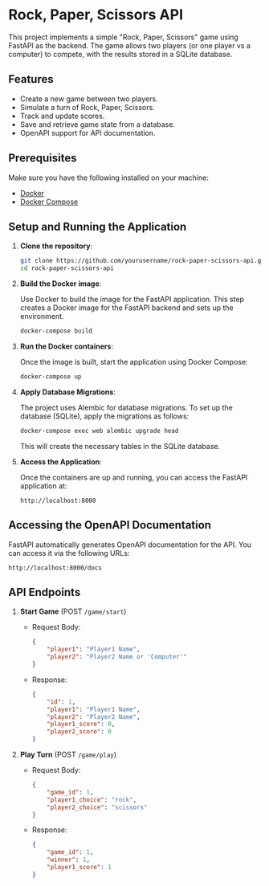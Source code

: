 
# Rock, Paper, Scissors API

This project implements a simple "Rock, Paper, Scissors" game using FastAPI as the backend. The game allows two players (or one player vs a computer) to compete, with the results stored in a SQLite database.

## Features
- Create a new game between two players.
- Simulate a turn of Rock, Paper, Scissors.
- Track and update scores.
- Save and retrieve game state from a database.
- OpenAPI support for API documentation.

## Prerequisites

Make sure you have the following installed on your machine:

- [Docker](https://docs.docker.com/get-docker/)
- [Docker Compose](https://docs.docker.com/compose/install/)

## Setup and Running the Application

1. **Clone the repository**:

    ```bash
    git clone https://github.com/yourusername/rock-paper-scissors-api.git
    cd rock-paper-scissors-api
    ```

2. **Build the Docker image**:

    Use Docker to build the image for the FastAPI application. This step creates a Docker image for the FastAPI backend and sets up the environment.

    ```bash
    docker-compose build
    ```

3. **Run the Docker containers**:

    Once the image is built, start the application using Docker Compose:

    ```bash
    docker-compose up
    ```

4. **Apply Database Migrations**:

    The project uses Alembic for database migrations. To set up the database (SQLite), apply the migrations as follows:

    ```bash
    docker-compose exec web alembic upgrade head
    ```

    This will create the necessary tables in the SQLite database.

5. **Access the Application**:

    Once the containers are up and running, you can access the FastAPI application at:

    ```
    http://localhost:8000
    ```

## Accessing the OpenAPI Documentation

FastAPI automatically generates OpenAPI documentation for the API. You can access it via the following URLs:

```
http://localhost:8000/docs
```

## API Endpoints

1. **Start Game** (POST `/game/start`)
    - Request Body: 
      ```json
      {
          "player1": "Player1 Name",
          "player2": "Player2 Name or 'Computer'"
      }
      ```
    - Response: 
      ```json
      {
          "id": 1,
          "player1": "Player1 Name",
          "player2": "Player2 Name",
          "player1_score": 0,
          "player2_score": 0
      }
      ```

2. **Play Turn** (POST `/game/play`)
    - Request Body:
      ```json
      {
          "game_id": 1,
          "player1_choice": "rock",
          "player2_choice": "scissors"
      }
      ```
    - Response: 
      ```json
      {
          "game_id": 1,
          "winner": 1,
          "player1_score": 1
      }
